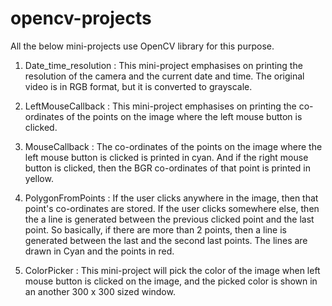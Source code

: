 # opencv-projects

All the below mini-projects use OpenCV library for this purpose.

1) Date_time_resolution : This mini-project emphasises on printing the resolution of the camera and the current date and time. 
The original video is in RGB format, but it is converted to grayscale.

2) LeftMouseCallback : This mini-project emphasises on printing the co-ordinates of the points on the image where the left mouse
button is clicked.

3) MouseCallback : The co-ordinates of the points on the image where the left mouse button is clicked is printed in cyan. And if the
right mouse button is clicked, then the BGR co-ordinates of that point is printed in yellow.

4) PolygonFromPoints : If the user clicks anywhere in the image, then that point's co-ordinates are stored. If the user clicks somewhere
else, then the a line is generated between the previous clicked point and the last point. So basically, if there are more than 2 points, then a 
line is generated between the last and the second last points. The lines are drawn in Cyan and the points in red.

5) ColorPicker : This mini-project will pick the color of the image when left mouse button is clicked on the image, and the picked color is shown in 
an another 300 x 300 sized window.
